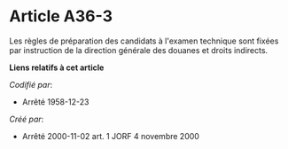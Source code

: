 # Article A36-3

Les règles de préparation des candidats à l'examen technique sont fixées par instruction de la direction générale des douanes
et droits indirects.

**Liens relatifs à cet article**

_Codifié par_:

  - Arrêté 1958-12-23

_Créé par_:

  - Arrêté 2000-11-02 art. 1 JORF 4 novembre 2000

